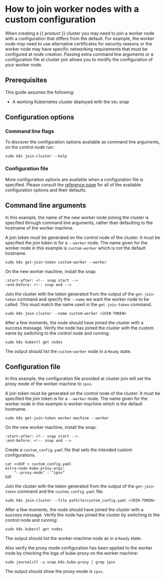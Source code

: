 # How to join worker nodes with a custom configuration

When creating a {{ product }} cluster you may need to join a worker node with
a configuration that differs from the default. For example, the worker node
may need to use alternative certificates for security reasons or the worker
node may have specific networking requirements that must be configured at node creation.
Passing extra command line arguments or a configuration file
at cluster join allows you to modify the configuration of your worker node.

## Prerequisites

This guide assumes the following:

- A working Kubernetes cluster deployed with the `k8s` snap

## Configuration options

### Command line flags

To discover the configuration options available as command line arguments, on the control node run:

```
sudo k8s join-cluster --help
```

### Configuration file

More configuration options are available when a configuration file is specified. Please consult the [reference page] for all of the
available configuration options and their defaults.

## Command line arguments

In this example, the name of the new worker node joining the cluster is specified through command line arguments, rather than defaulting to the hostname of the worker machine.

A join token must be generated on the control node of the cluster. It must be specified the join token is for a `--worker` node. The name given for the worker node
in this example is `custom-worker` which is not the default hostname.

```
sudo k8s get-join-token custom-worker --worker
```

On the new worker machine, install the snap:

```{literalinclude} ../../../_parts/install.md
:start-after: <!-- snap start -->
:end-before: <!-- snap end -->
```

Join the cluster with the token generated from the output of the `get-join-token` command and specify the `--name` we want the worker node to be called. This must match the name used in the `get-join-token` command.

```
sudo k8s join-cluster --name custom-worker <JOIN-TOKEN>
```

After a few moments, the node should have joined the cluster with a success message. Verify the node has joined the cluster with the custom name by switching to the control node and running:

```
sudo k8s kubectl get nodes
```

The output should list the `custom-worker` node in a `Ready` state.

## Configuration file

In this example, the configuration file provided at cluster join will set the proxy mode of the worker machine to `ipvs`.

A join token must be generated on the control node of the cluster. It must be specified the join token is for a `--worker` node. The name given for the worker node
in this example is worker-machine which is the default hostname.

```
sudo k8s get-join-token worker-machine --worker
```

On the new worker machine, install the snap:

```{literalinclude} ../../../_parts/install.md
:start-after: <!-- snap start -->
:end-before: <!-- snap end -->
```

Create a `custom_config.yaml` file that sets the intended custom configurations.

```
cat <<EOF > custom_config.yaml
extra-node-kube-proxy-args:
    "--proxy-mode" : "ipvs"
EOF
```

Join the cluster with the token generated from the output of the `get-join-token` command and the `custom_config.yaml` file.

```
sudo k8s join-cluster --file path/to/custom_config.yaml <JOIN-TOKEN>
```

After a few moments, the node should have joined the cluster with a success message. Verify the node has joined the cluster by switching to the control node and running:

```
sudo k8s kubectl get nodes
```

The output should list the worker-machine node as in a `Ready` state.

Also verify the proxy mode configuration has been applied to the worker node by checking the logs of kube-proxy on the worker machine:

```
sudo journalctl -u snap.k8s.kube-proxy | grep ipvs
```

The output should show the proxy-mode is `ipvs`.

<!-- LINKS -->

[reference page]: /snap/reference/config-files/worker-join-config.md
